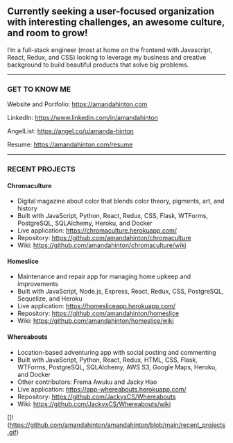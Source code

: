 ## Currently seeking a user-focused organization with interesting challenges, an awesome culture, and room to grow!

I’m a full-stack engineer (most at home on the frontend with Javascript, React, Redux, and CSS) looking to leverage my business and creative background to build beautiful products that solve big problems.

***

### GET TO KNOW ME

Website and Portfolio: https://amandahinton.com

LinkedIn: https://www.linkedin.com/in/amandahinton

AngelList: https://angel.co/u/amanda-hinton

Resume: https://amandahinton.com/resume

***

### RECENT PROJECTS

#### Chromaculture 
* Digital magazine about color that blends color theory, pigments, art, and history 
* Built with JavaScript, Python, React, Redux, CSS, Flask, WTForms, PostgreSQL, SQLAlchemy, Heroku, and Docker
* Live application: https://chromaculture.herokuapp.com/
* Repository: https://github.com/amandahinton/chromaculture
* Wiki: https://github.com/amandahinton/chromaculture/wiki       

#### Homeslice 
* Maintenance and repair app for managing home upkeep and improvements 
* Built with JavaScript, Node.js, Express, React, Redux, CSS, PostgreSQL, Sequelize, and Heroku
* Live application: https://homesliceapp.herokuapp.com/
* Repository: https://github.com/amandahinton/homeslice
* Wiki: https://github.com/amandahinton/homeslice/wiki

#### Whereabouts 
* Location-based adventuring app with social posting and commenting
* Built with JavaScript, Python, React, Redux, HTML, CSS, Flask, WTForms, PostgreSQL, SQLAlchemy, AWS S3, Google Maps, Heroku, and Docker
* Other contributors: Frema Awuku and Jacky Hao
* Live application: https://app-whereabouts.herokuapp.com/
* Repository: https://github.com/JackyxCS/Whereabouts
* Wiki: https://github.com/JackyxCS/Whereabouts/wiki   

[]!(https://github.com/amandahinton/amandahinton/blob/main/recent_projects.gif)
